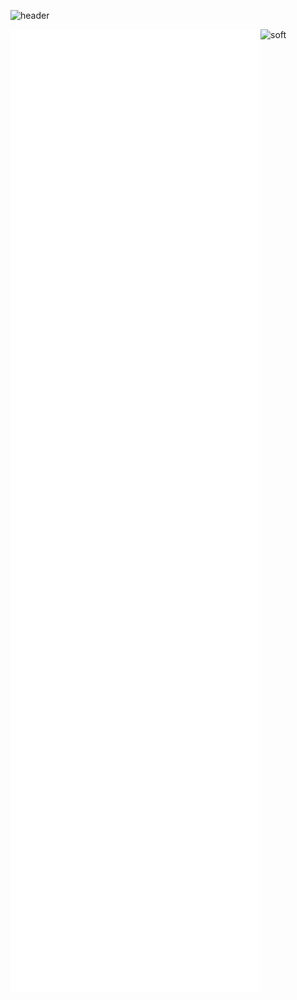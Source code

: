 <!--
### Hi there 👋
[![Typing SVG](https://readme-typing-svg.herokuapp.com?color=%2336BCF7&lines=Fullstack+developer:+Csharp+and+React!!!)](https://git.io/typing-svg)

<p align='center'>
  <img src='https://user-images.githubusercontent.com/5713670/87202985-820dcb80-c2b6-11ea-9f56-7ec461c497c3.gif' width='200'>
</p>
<p align="center"> 
  Visitor count<br>
  <img src="https://profile-counter.glitch.me/shurikev/count.svg" />
</p>
<p align="center">
  <img src="https://github-readme-stats.vercel.app/api?username=shurikev&count_private=true&show_icons=true&theme=buefy" />
</p>

<p align="center">
  <img src="https://github-readme-stats.vercel.app/api/top-langs/?username=shurikev&layout=compact&theme=buefy" />
</p>

[![shurikev's GitHub Stats](https://github-readme-stats.vercel.app/api?username=shurikev&count_private=true&show_icons=true&theme=buefy)](https://github.com/shurikev)
[![shurikev's wakatime stats](https://github-readme-stats.vercel.app/api/wakatime?username=shurikev&layout=compact&theme=buefy)](https://github.com/shurikev)
[![Top Langs](https://github-readme-stats.vercel.app/api/top-langs/?username=shurikev&layout=compact&theme=buefy)](https://github.com/shurikev)
-->

![header](https://capsule-render.vercel.app/api?type=waving&color=gradient&height=256&section=header&text=Hello%20World!&fontSize=75&animation=fadeIn&fontAlignY=38&desc=Welcome%20to%20my%20GitHub%20profile!%20Put%20stars,%20fork%20and%20contribute!&descAlignY=51&descAlign=62)

[<img align="left" width="400" alt="if you see this, it means my metrics are not working" src="https://github.com/shurikev/shurikev/blob/main/github-metrics.svg">](https://github.com/shurikev/shurikev)

![soft](https://capsule-render.vercel.app/api?type=soft&color=gradient&text=Come%20again!&fontSize=40&animation=twinkling)

<!--
**ShurikEv/ShurikEv** is a ✨ _special_ ✨ repository because its `README.md` (this file) appears on your GitHub profile.

Here are some ideas to get you started:

- 🔭 I’m currently working on ...
- 🌱 I’m currently learning ...
- 👯 I’m looking to collaborate on ...
- 🤔 I’m looking for help with ...
- 💬 Ask me about ...
- 📫 How to reach me: ...
- 😄 Pronouns: ...
- ⚡ Fun fact: ...
-->
